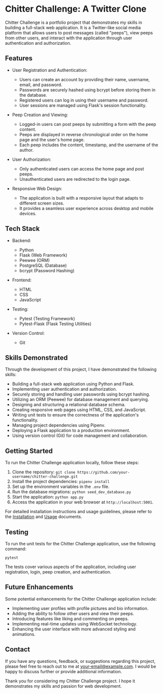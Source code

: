 # Chitter Challenge: A Twitter Clone

Chitter Challenge is a portfolio project that demonstrates my skills in building a full-stack web application. It is a Twitter-like social media platform that allows users to post messages (called "peeps"), view peeps from other users, and interact with the application through user authentication and authorization.

## Features

-   User Registration and Authentication:

    -   Users can create an account by providing their name, username, email, and password.
    -   Passwords are securely hashed using bcrypt before storing them in the database.
    -   Registered users can log in using their username and password.
    -   User sessions are managed using Flask's session functionality.

-   Peep Creation and Viewing:

    -   Logged-in users can post peeps by submitting a form with the peep content.
    -   Peeps are displayed in reverse chronological order on the home page and the user's home page.
    -   Each peep includes the content, timestamp, and the username of the author.

-   User Authorization:

    -   Only authenticated users can access the home page and post peeps.
    -   Unauthenticated users are redirected to the login page.

-   Responsive Web Design:
    -   The application is built with a responsive layout that adapts to different screen sizes.
    -   It provides a seamless user experience across desktop and mobile devices.

## Tech Stack

-   Backend:

    -   Python
    -   Flask (Web Framework)
    -   Peewee (ORM)
    -   PostgreSQL (Database)
    -   bcrypt (Password Hashing)

-   Frontend:

    -   HTML
    -   CSS
    -   JavaScript

-   Testing:

    -   Pytest (Testing Framework)
    -   Pytest-Flask (Flask Testing Utilities)

-   Version Control:
    -   Git

## Skills Demonstrated

Through the development of this project, I have demonstrated the following skills:

-   Building a full-stack web application using Python and Flask.
-   Implementing user authentication and authorization.
-   Securely storing and handling user passwords using bcrypt hashing.
-   Utilizing an ORM (Peewee) for database management and querying.
-   Designing and structuring a relational database schema.
-   Creating responsive web pages using HTML, CSS, and JavaScript.
-   Writing unit tests to ensure the correctness of the application's functionality.
-   Managing project dependencies using Pipenv.
-   Deploying a Flask application to a production environment.
-   Using version control (Git) for code management and collaboration.

## Getting Started

To run the Chitter Challenge application locally, follow these steps:

1. Clone the repository: `git clone https://github.com/your-username/chitter-challenge.git`
2. Install the project dependencies: `pipenv install`
3. Set up the environment variables in the `.env` file.
4. Run the database migrations: `python seed_dev_database.py`
5. Start the application: `python app.py`
6. Access the application in your web browser at `http://localhost:5001`.

For detailed installation instructions and usage guidelines, please refer to the [Installation](INSTALLATION.md) and [Usage](USAGE.md) documents.

## Testing

To run the unit tests for the Chitter Challenge application, use the following command:

```
pytest
```

The tests cover various aspects of the application, including user registration, login, peep creation, and authentication.

## Future Enhancements

Some potential enhancements for the Chitter Challenge application include:

-   Implementing user profiles with profile pictures and bio information.
-   Adding the ability to follow other users and view their peeps.
-   Introducing features like liking and commenting on peeps.
-   Implementing real-time updates using WebSocket technology.
-   Enhancing the user interface with more advanced styling and animations.

## Contact

If you have any questions, feedback, or suggestions regarding this project, please feel free to reach out to me at [your-email@example.com](mailto:your-email@example.com). I would be happy to discuss further or provide additional information.

Thank you for considering my Chitter Challenge project. I hope it demonstrates my skills and passion for web development.
